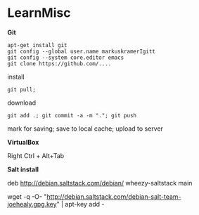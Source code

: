 LearnMisc
========

**Git**

    apt-get install git
    git config --global user.name markuskramerIgitt
    git config --system core.editor emacs
    git clone https://github.com/....
install

    git pull; 
download

    git add .; git commit -a -m "."; git push
mark for saving; save to local cache; upload to server



**VirtualBox**

Right Ctrl + Alt+Tab


**Salt install**

deb http://debian.saltstack.com/debian/ wheezy-saltstack main

wget -q -O- "http://debian.saltstack.com/debian-salt-team-joehealy.gpg.key" | apt-key add -


